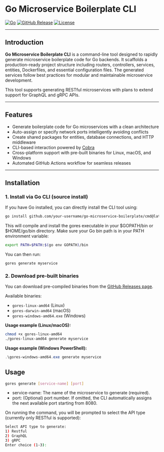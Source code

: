 # Go Microservice Boilerplate CLI

[![Go](https://img.shields.io/badge/go-1.20-blue.svg)](https://golang.org)
[![GitHub Release](https://img.shields.io/github/v/release/your-username/go-microservice-boilerplate)](https://github.com/your-username/go-microservice-boilerplate/releases)
[![License](https://img.shields.io/github/license/your-username/go-microservice-boilerplate)](LICENSE)

---

## Introduction

**Go Microservice Boilerplate CLI** is a command-line tool designed to rapidly generate microservice boilerplate code for Go backends. It scaffolds a production-ready project structure including routers, controllers, services, entities, Dockerfiles, and essential configuration files. The generated services follow best practices for modular and maintainable microservice development.

This tool supports generating RESTful microservices with plans to extend support for GraphQL and gRPC APIs.

---

## Features

- Generate boilerplate code for Go microservices with a clean architecture  
- Auto-assign or specify network ports intelligently avoiding conflicts  
- Create shared packages for entities, database connections, and HTTP middleware  
- CLI-based interaction powered by [Cobra](https://github.com/spf13/cobra)  
- Cross-platform support with pre-built binaries for Linux, macOS, and Windows  
- Automated GitHub Actions workflow for seamless releases

---

## Installation

### 1. Install via Go CLI (source install)

If you have Go installed, you can directly install the CLI tool using:

```bash
go install github.com/your-username/go-microservice-boilerplate/cmd@latest
```

This will compile and install the gores executable in your $GOPATH/bin or $HOME/go/bin directory.
Make sure your Go bin path is in your PATH environment variable:

```bash
export PATH=$PATH:$(go env GOPATH)/bin
```

You can then run:

```bash
gores generate myservice
```

### 2. Download pre-built binaries

You can download pre-compiled binaries from the [GitHub Releases page](https://github.com/your-username/go-microservice-boilerplate/releases).

Available binaries:

- `gores-linux-amd64` (Linux)  
- `gores-darwin-amd64` (macOS)  
- `gores-windows-amd64.exe` (Windows)  

**Usage example (Linux/macOS):**

```bash
chmod +x gores-linux-amd64
./gores-linux-amd64 generate myservice
```

**Usage example (Windows PowerShell):**

```Powershell
.\gores-windows-amd64.exe generate myservice
```

## Usage

```bash
gores generate [service-name] [port]
```

 - service-name: The name of the microservice to generate (required).
 - port: (Optional) port number. If omitted, the CLI automatically assigns the next available port starting from 8080.

 On running the command, you will be prompted to select the API type (currently only RESTful is supported):
 ```bash
 Select API type to generate:
1) Restful
2) GraphQL
3) gRPC
Enter choice (1-3):
```